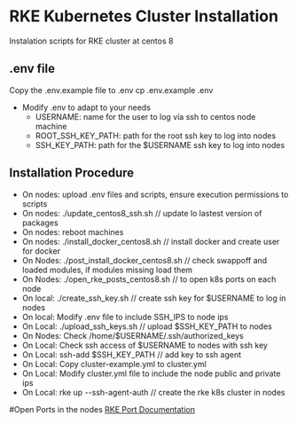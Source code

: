 # RKE Kubernetes Cluster Installation
Instalation scripts for RKE cluster at centos 8
## .env file
Copy the .env.example file to .env
cp .env.example .env
* Modify .env to adapt to your needs
  * USERNAME: name for the user to log vía ssh to centos node machine
  * ROOT_SSH_KEY_PATH: path for the root ssh key to log into nodes
  * SSH_KEY_PATH: path for the $USERNAME ssh key to log into nodes
## Installation Procedure
* On nodes: upload .env files and scripts, ensure execution permissions to scripts
* On nodes: ./update_centos8_ssh.sh // update lo lastest version of packages 
* On nodes: reboot machines 
* On nodes: ./install_docker_centos8.sh // install docker and create user for docker
* On Nodes: ./post_install_docker_centos8.sh // check swappoff and loaded modules, if modules missing load them
* On Nodes: ./open_rke_posts_centos8.sh // to open k8s ports on each node
* On local: ./create_ssh_key.sh // create ssh key for $USERNAME to log in nodes
* On local: Modify .env file to include SSH_IPS to node ips
* On Local: ./upload_ssh_keys.sh // upload $SSH_KEY_PATH to nodes
* On Nodes: Check /home/$USERNAME/.ssh/authorized_keys
* On Local: Check ssh access of $USERNAME to nodes with ssh key
* On Local: ssh-add $SSH_KEY_PATH // add key to ssh agent
* On Local: Copy cluster-example.yml to cluster.yml
* On Local: Modify cluster.yml file to include the node public and private ips
* On Local: rke up --ssh-agent-auth // create the rke k8s cluster in nodes 

#Open Ports in the nodes
[RKE Port Documentation](https://rancher.com/docs/rke/latest/en/os/#ports)


